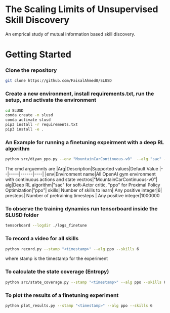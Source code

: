 # The Scaling Limits of Unsupervised Skill Discovery
An emprical study of mutual information based skill discovery.

# Getting Started
### Clone the repository

```bash
git clone https://github.com/FaisalAhmed0/SLUSD
```

### Create a new environment, install requirements.txt, run the setup, and activate the environment

```bash
cd SLUSD
conda create -n slusd
conda activate slusd
pip3 install -r requirements.txt 
pip3 install -e .
```

### An Example for running a finetuning expeirment with a deep RL algorithm
```bash
python src/diyan_ppo.py --env "MountainCarContinuous-v0"  --alg "sac" --skills 6 --presteps 500000
```
The cmd arguemnts are
|Arg|Description|Supported values|Default Value
|--|-----|------|----|
|env|Environment name|All OpenAI gym environment with continuous actions and state vectros|"MountainCarContinuous-v0"|
alg|Deep RL algorithm|"sac" for soft-Actor critic, "ppo" for Proximal Policy Optimization|"ppo"|
skills| Number of skills to  learn|  Any positive integer|6|
presteps| Number of pretraining timesteps | Any positive integer|1000000

### To observe the training dynamics run tensorboard inside the SLUSD folder
```bash
tensorboard --logdir ./logs_finetune
```

### To record a video for all skills
```bash
python record.py --stamp "<timestamp>" --alg ppo --skills 6
```
where stamp is the timestamp for the experiment

### To calculate the state coverage (Entropy) 
```bash
python src/state_coverage.py --stamp "<timestamp>" --alg ppo --skills 6
```
### To plot the results of a finetuning experiment
```bash
python plot_results.py --stamp "<timestamp>" --alg ppo --skills 6
```